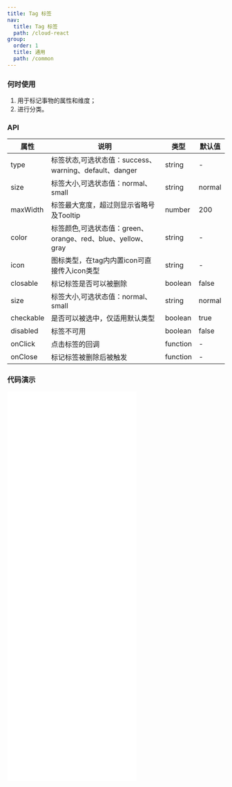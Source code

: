 ```yaml
---
title: Tag 标签
nav:
  title: Tag 标签
  path: /cloud-react
group:
  order: 1
  title: 通用
  path: /common
---
```


### 何时使用

1. 用于标记事物的属性和维度；
2. 进行分类。

### API

| 属性     | 说明                                                   | 类型     | 默认值 |
| -------- | ------------------------------------------------------ | -------- | ------ |
| type     | 标签状态,可选状态值：success、warning、default、danger | string   | -      |
| size     | 标签大小,可选状态值：normal、small                     | string   | normal      |
| maxWidth  | 标签最大宽度，超过则显示省略号及Tooltip                    | number   | 200  |
| color     | 标签颜色,可选状态值：green、orange、red、blue、yellow、gray  | string   | -      |
| icon     | 图标类型，在tag内内置icon可直接传入icon类型              | string   | -      |
| closable | 标记标签是否可以被删除                                 | boolean  | false  |
| size     | 标签大小,可选状态值：normal、small                     | string   | normal      |
| checkable | 是否可以被选中，仅适用默认类型                                  | boolean  | true  |
| disabled | 标签不可用                                             | boolean  | false  |
| onClick  | 点击标签的回调                                         | function | -      |
| onClose  | 标记标签被删除后被触发                                 | function | -      |

 ### 代码演示 

<embed src="@components/tag/demos/basic-tag.md" /> 

<embed src="@components/tag/demos/categories.md" /> 

<embed src="@components/tag/demos/closeable.md" /> 

<embed src="@components/tag/demos/state.md" /> 

<embed src="@components/tag/demos/color.md" /> 

<embed src="@components/tag/demos/size.md" /> 
